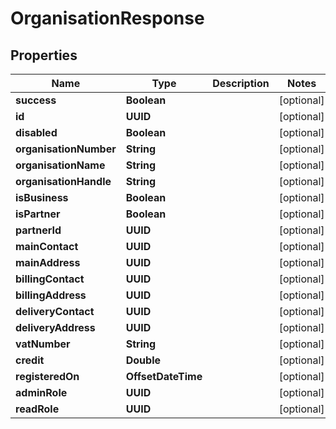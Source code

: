

# OrganisationResponse


## Properties

| Name | Type | Description | Notes |
|------------ | ------------- | ------------- | -------------|
|**success** | **Boolean** |  |  [optional] |
|**id** | **UUID** |  |  [optional] |
|**disabled** | **Boolean** |  |  [optional] |
|**organisationNumber** | **String** |  |  [optional] |
|**organisationName** | **String** |  |  [optional] |
|**organisationHandle** | **String** |  |  [optional] |
|**isBusiness** | **Boolean** |  |  [optional] |
|**isPartner** | **Boolean** |  |  [optional] |
|**partnerId** | **UUID** |  |  [optional] |
|**mainContact** | **UUID** |  |  [optional] |
|**mainAddress** | **UUID** |  |  [optional] |
|**billingContact** | **UUID** |  |  [optional] |
|**billingAddress** | **UUID** |  |  [optional] |
|**deliveryContact** | **UUID** |  |  [optional] |
|**deliveryAddress** | **UUID** |  |  [optional] |
|**vatNumber** | **String** |  |  [optional] |
|**credit** | **Double** |  |  [optional] |
|**registeredOn** | **OffsetDateTime** |  |  [optional] |
|**adminRole** | **UUID** |  |  [optional] |
|**readRole** | **UUID** |  |  [optional] |



